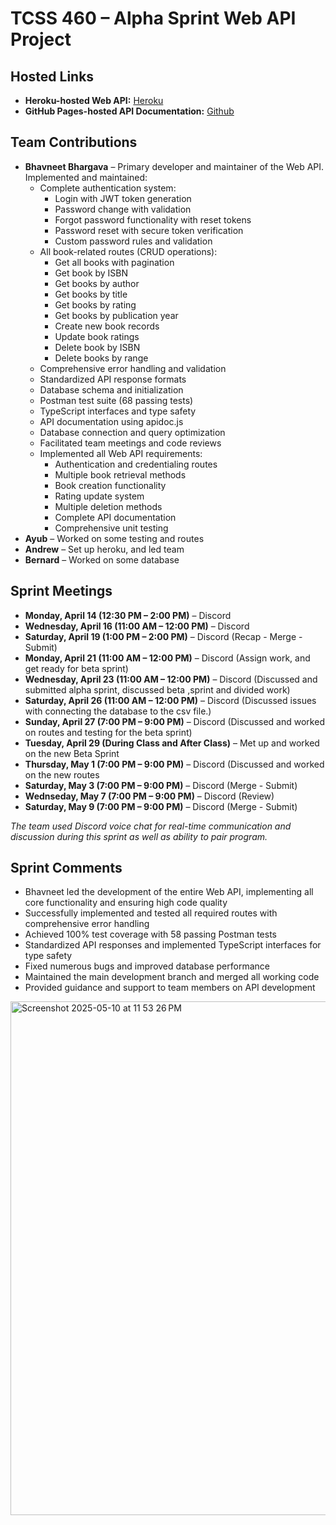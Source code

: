 # TCSS 460 – Alpha Sprint Web API Project

## Hosted Links
- **Heroku-hosted Web API:** [Heroku](https://group7-tcss460-web-api-6a6786271b27.herokuapp.com/)
- **GitHub Pages-hosted API Documentation:** [Github](https://ahwang5.github.io/TCSS-460-Web-API/)

## Team Contributions
- **Bhavneet Bhargava** – Primary developer and maintainer of the Web API. Implemented and maintained:
  - Complete authentication system:
    - Login with JWT token generation
    - Password change with validation
    - Forgot password functionality with reset tokens
    - Password reset with secure token verification
    - Custom password rules and validation
  - All book-related routes (CRUD operations):
    - Get all books with pagination
    - Get book by ISBN
    - Get books by author
    - Get books by title
    - Get books by rating
    - Get books by publication year
    - Create new book records
    - Update book ratings
    - Delete book by ISBN
    - Delete books by range
  - Comprehensive error handling and validation
  - Standardized API response formats
  - Database schema and initialization
  - Postman test suite (68 passing tests)
  - TypeScript interfaces and type safety
  - API documentation using apidoc.js
  - Database connection and query optimization
  - Facilitated team meetings and code reviews
  - Implemented all Web API requirements:
    - Authentication and credentialing routes
    - Multiple book retrieval methods
    - Book creation functionality
    - Rating update system
    - Multiple deletion methods
    - Complete API documentation
    - Comprehensive unit testing
- **Ayub** – Worked on some testing and routes
- **Andrew** – Set up heroku, and led team
- **Bernard** – Worked on some database

## Sprint Meetings
- **Monday, April 14 (12:30 PM – 2:00 PM)** – Discord  
- **Wednesday, April 16 (11:00 AM – 12:00 PM)** – Discord
- **Saturday, April 19 (1:00 PM – 2:00 PM)** – Discord (Recap - Merge - Submit)
- **Monday, April 21 (11:00 AM – 12:00 PM)** – Discord (Assign work, and get ready for beta sprint)
- **Wednesday, April 23 (11:00 AM – 12:00 PM)** – Discord (Discussed and submitted alpha sprint, discussed beta ,sprint and divided work) 
- **Saturday, April 26 (11:00 AM – 12:00 PM)** – Discord (Discussed issues with connecting the database to the csv file.)
- **Sunday, April 27 (7:00 PM – 9:00 PM)** – Discord (Discussed and worked on routes and testing for the beta sprint)
- **Tuesday, April 29 (During Class and After Class)** – Met up and worked on the new Beta Sprint
- **Thursday, May  1 (7:00 PM – 9:00 PM)** – Discord (Discussed and worked on the new routes
- **Saturday, May 3 (7:00 PM – 9:00 PM)** – Discord (Merge - Submit)
- **Wednseday, May 7 (7:00 PM – 9:00 PM)** – Discord (Review)
- **Saturday, May 9 (7:00 PM – 9:00 PM)** – Discord (Merge - Submit)

_The team used Discord voice chat for real-time communication and discussion during this sprint as well as ability to pair program._

## Sprint Comments
- Bhavneet led the development of the entire Web API, implementing all core functionality and ensuring high code quality
- Successfully implemented and tested all required routes with comprehensive error handling
- Achieved 100% test coverage with 58 passing Postman tests
- Standardized API responses and implemented TypeScript interfaces for type safety
- Fixed numerous bugs and improved database performance
- Maintained the main development branch and merged all working code
- Provided guidance and support to team members on API development


<img width="822" alt="Screenshot 2025-05-10 at 11 53 26 PM" src="https://github.com/user-attachments/assets/efac2f6c-aeb2-4b0d-97c3-31266352ad59" />



